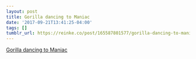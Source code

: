 ```yaml
---
layout: post
title: Gorilla dancing to Maniac
date: '2017-09-21T13:41:25-04:00'
tags: []
tumblr_url: https://reinke.co/post/165587801577/gorilla-dancing-to-maniac
---
```

[Gorilla dancing to Maniac](https://www.youtube.com/watch?v=DUIP-TOxbQs)  
